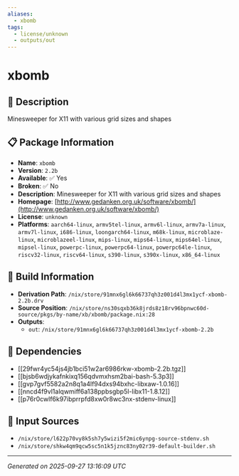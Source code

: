 ```yaml
---
aliases:
  - xbomb
tags:
  - license/unknown
  - outputs/out
---
```


# xbomb

## 📝 Description

Minesweeper for X11 with various grid sizes and shapes

## 📋 Package Information

- **Name**: `xbomb`
- **Version**: `2.2b`
- **Available**: ✅ Yes
- **Broken**: ✅ No
- **Description**: Minesweeper for X11 with various grid sizes and shapes
- **Homepage**: [http://www.gedanken.org.uk/software/xbomb/](http://www.gedanken.org.uk/software/xbomb/)
- **License**: `unknown`
- **Platforms**: `aarch64-linux`, `armv5tel-linux`, `armv6l-linux`, `armv7a-linux`, `armv7l-linux`, `i686-linux`, `loongarch64-linux`, `m68k-linux`, `microblaze-linux`, `microblazeel-linux`, `mips-linux`, `mips64-linux`, `mips64el-linux`, `mipsel-linux`, `powerpc-linux`, `powerpc64-linux`, `powerpc64le-linux`, `riscv32-linux`, `riscv64-linux`, `s390-linux`, `s390x-linux`, `x86_64-linux`

## 🔧 Build Information

- **Derivation Path**: `/nix/store/91mnx6gl6k66737qh3z001d4l3mx1ycf-xbomb-2.2b.drv`
- **Source Position**: `/nix/store/ns30sqxb36k8jrds8z18rv96bpnwc60d-source/pkgs/by-name/xb/xbomb/package.nix:28`
- **Outputs**:
  - `out`:  `/nix/store/91mnx6gl6k66737qh3z001d4l3mx1ycf-xbomb-2.2b`

## 🔗 Dependencies

- [[29fwr4yc54js4jb1bci51w2ar6986rkw-xbomb-2.2b.tgz]]
- [[bjsb6wdjykafnkixq156qdvmxhsm2bai-bash-5.3p3]]
- [[gvp7gvf5582a2n8q1a4lf94dxs94bxhc-libxaw-1.0.16]]
- [[nncd4f9vl1alqwmiff6a138ppbsgbp5l-libx11-1.8.12]]
- [[p76r0cwlf6k97ibprrpfd8xw0r8wc3nx-stdenv-linux]]

## 📁 Input Sources

- `/nix/store/l622p70vy8k5sh7y5wizi5f2mic6ynpg-source-stdenv.sh`
- `/nix/store/shkw4qm9qcw5sc5n1k5jznc83ny02r39-default-builder.sh`

---
*Generated on 2025-09-27 13:16:09 UTC*
